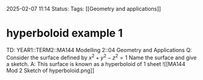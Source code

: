 2025-02-07 11:14
Status: 
Tags: [[Geometry and applications]]
# hyperboloid example 1

TD: YEAR1::TERM2::MA144 Modelling 2::04 Geometry and Applications
Q: Consider the surface defined by $x^{2}+y^{2}-z^{2}=1$
Name the surface and give a sketch.
A: This surface is known as a hyperboloid of 1 sheet
![[MA144 Mod 2 Sketch of hyperboloid.png]]
<!--ID: 1738928033262-->

